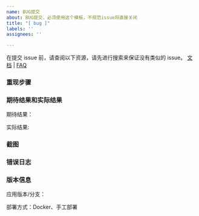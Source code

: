 ```yaml
---
name: BUG提交
about: BUG提交，必须使用这个模板，不规范issue将直接关闭
title: "[ bug ]"
labels: ''
assignees: ''

---
```


在提交 issue 前，请查阅以下资源，请先进行搜索来保证没有类似的 issue。
[文档](https://github.com/hhyo/archery/wiki) | [FAQ](https://github.com/hhyo/archery/wiki/FAQ) 

### 重现步骤

<!--
简单描述问题出现场景和重现步骤，如
1. 把冰箱门打开
2. 把大象放进去
3. 把冰箱门关上
-->

### 期待结果和实际结果
期待结果：

实际结果:

### 截图


<!-- 请提供错误信息截图方便我们定位问题
--> 
### 错误日志


<!--请务必查看相关错误日志并贴出（这很关键），查看方式
```
/downloads/log/archery.log
/downloads/log/qcluster.log
/downloads/log/soar.log
docker logs archery -f --tail=10
```
-->
### 版本信息
应用版本/分支：

部署方式：Docker、手工部署

<!--
一般建议使用release版本，其他都是非稳定版本
 - 应用版本/分支：Release v1.4.5  
 - 部署方式：Docker、手工部署
-->